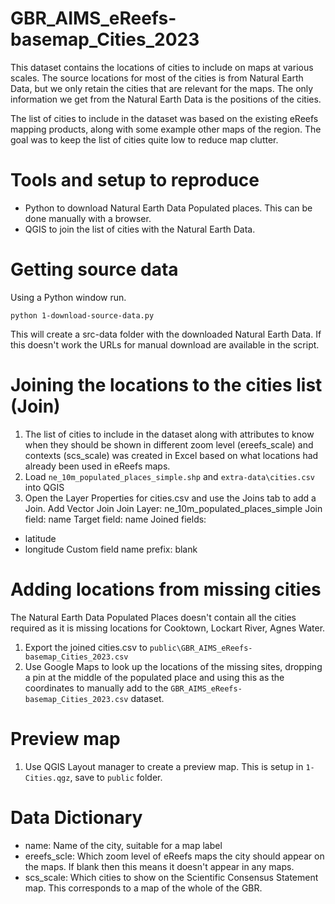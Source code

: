 # GBR_AIMS_eReefs-basemap_Cities_2023
This dataset contains the locations of cities to include on maps at various scales. The source locations for most of the cities is from Natural Earth Data, but we only retain the cities that are relevant for the maps. The only information we get from the Natural Earth Data is the positions of the cities.

The list of cities to include in the dataset was based on the existing eReefs mapping products, along with some example other maps of the region. The goal was to keep the list of cities quite low to reduce map clutter.

# Tools and setup to reproduce
 - Python to download Natural Earth Data Populated places. This can be done manually with a browser.
 - QGIS to join the list of cities with the Natural Earth Data.
 
# Getting source data
Using a Python window run.
```
python 1-download-source-data.py
```
This will create a src-data folder with the downloaded Natural Earth Data. If this doesn't work the URLs for manual download are available in the script.

# Joining the locations to the cities list (Join)
1. The list of cities to include in the dataset along with attributes to know when they should be shown in different zoom level (ereefs_scale) and contexts (scs_scale) was created in Excel based on what locations had already been used in eReefs maps.
1. Load `ne_10m_populated_places_simple.shp` and `extra-data\cities.csv` into QGIS
2. Open the Layer Properties for cities.csv and use the Joins tab to add a Join.
Add Vector Join
Join Layer: ne_10m_populated_places_simple
Join field: name
Target field: name
Joined fields:
- latitude
- longitude
Custom field name prefix: blank

# Adding locations from missing cities
The Natural Earth Data Populated Places doesn't contain all the cities required as it is missing locations for Cooktown, Lockart River, Agnes Water. 
1. Export the joined cities.csv to `public\GBR_AIMS_eReefs-basemap_Cities_2023.csv`
2. Use Google Maps to look up the locations of the missing sites, dropping a pin at the middle of the populated place and using this as the coordinates to manually add to the `GBR_AIMS_eReefs-basemap_Cities_2023.csv` dataset.

# Preview map
1. Use QGIS Layout manager to create a preview map. This is setup in `1-Cities.qgz`, save to `public` folder.

# Data Dictionary
- name: Name of the city, suitable for a map label
- ereefs_scle: Which zoom level of eReefs maps the city should appear on the maps. If blank then this means it doesn't appear in any maps.
- scs_scale: Which cities to show on the Scientific Consensus Statement map. This corresponds to a map of the whole of the GBR.